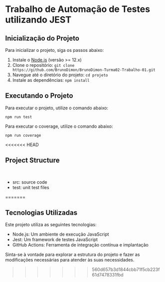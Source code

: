 # Trabalho de Automação de Testes utilizando JEST

## Inicialização do Projeto


Para inicializar o projeto, siga os passos abaixo:

1. Instale o [Node.js](https://nodejs.org/) (versão >= 12.x)
2. Clone o repositório: `git clone https://github.com/BrunoDimon/BrunoDimon-Turma02-Trabalho-01.git`
3. Navegue até o diretório do projeto: `cd projeto`
4. Instale as dependências: `npm install`

## Executando o Projeto

Para executar o projeto, utilize o comando abaixo: 
```
npm run test
```

Para executar o coverage, utilize o comando abaixo: 
```
npm run coverage
```


<<<<<<< HEAD
## Project Structure
</br>
<ul>
    <li>src: source code</li>
    <li>test: unit test files</li>
</ul>



=======
## Tecnologias Utilizadas

Este projeto utiliza as seguintes tecnologias:

- Node.js: Um ambiente de execução JavaScript
- Jest: Um framework de testes JavaScript
- GitHub Actions: Ferramenta de integração contínua e implantação

Sinta-se à vontade para explorar a estrutura do projeto e fazer as modificações necessárias para atender às suas necessidades.
>>>>>>> 560d657b3d1844cbb71f5cb223f61d7478331fbd
